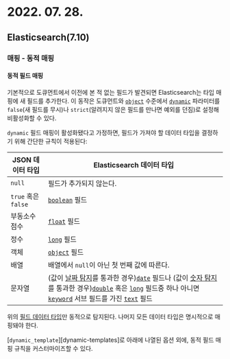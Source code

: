 # 2022. 07. 28.

## Elasticsearch(7.10)

### 매핑 - 동적 매핑

#### 동적 필드 매핑

기본적으로 도큐먼트에서 이전에 본 적 없는 필드가 발견되면 Elasticsearch는 타입 매핑에 새 필드를 추가한다. 이 동작은 도큐먼트와 [`object`][object-mapping] 수준에서 [`dynamic`][dynamic] 파라미터를 `false`(새 필드를 무시)나 `strict`(알려지지 않은 필드를 만나면 예외를 던짐)로 설정해 비활성화할 수 있다.

`dynamic` 필드 매핑이 활성화됐다고 가정하면, 필드가 가져야 할 데이터 타입을 결정하기 위해 간단한 규칙이 적용된다:

| **JSON 데이터 타입** | **Elasticsearch 데이터 타입**                                |
| -------------------- | ------------------------------------------------------------ |
| `null`               | 필드가 추가되지 않는다.                                      |
| `true` 혹은  `false` | [`boolean`](https://www.elastic.co/guide/en/elasticsearch/reference/7.10/boolean.html) 필드 |
| 부동소수점수         | [`float`](https://www.elastic.co/guide/en/elasticsearch/reference/7.10/number.html) 필드 |
| 정수                 | [`long`](https://www.elastic.co/guide/en/elasticsearch/reference/7.10/number.html) 필드 |
| 객체                 | [`object`](https://www.elastic.co/guide/en/elasticsearch/reference/7.10/object.html) 필드 |
| 배열                 | 배열에서 `null`이 아닌 첫 번째 값에 따른다.                  |
| 문자열               | (값이 [날짜 탐지](https://www.elastic.co/guide/en/elasticsearch/reference/7.10/dynamic-field-mapping.html#date-detection)를 통과한 경우)[`date`](https://www.elastic.co/guide/en/elasticsearch/reference/7.10/date.html) 필드나 (값이 [숫자 탐지](https://www.elastic.co/guide/en/elasticsearch/reference/7.10/dynamic-field-mapping.html#numeric-detection)를 통과한 경우)[`double`](https://www.elastic.co/guide/en/elasticsearch/reference/7.10/number.html) 혹은 [`long`](https://www.elastic.co/guide/en/elasticsearch/reference/7.10/number.html) 필드중 하나 아니면 [`keyword`](https://www.elastic.co/guide/en/elasticsearch/reference/7.10/keyword.html) 서브 필드를 가진 [`text`](https://www.elastic.co/guide/en/elasticsearch/reference/7.10/text.html) 필드 |

위의 [필드 데이터 타입][mapping-types]만 동적으로 탐지된다. 나머지 모든 데이터 타입은 명시적으로 매핑돼야 한다.

[`dynamic_template`][dynamic-templates]로 아래에 나열된 옵션 외에, 동적 필드 매핑 규칙을 커스터마이즈할 수 있다.



[dynamic]: https://www.elastic.co/guide/en/elasticsearch/reference/7.10/dynamic.html
[object-mapping]: https://www.elastic.co/guide/en/elasticsearch/reference/7.10/object.html
[mapping-types]: https://www.elastic.co/guide/en/elasticsearch/reference/7.10/mapping-types.html